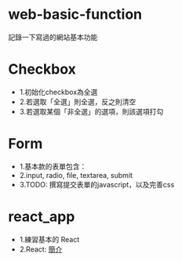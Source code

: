 # web-basic-function

記錄一下寫過的網站基本功能

Checkbox
===
- 1.初始化checkbox為全選
- 2.若選取「全選」則全選，反之則清空
- 3.若選取某個「非全選」的選項，則該選項打勾

Form
===
- 1.基本款的表單包含：
- 2.input, radio, file, textarea, submit
- 3.TODO: 撰寫提交表單的javascript，以及完善css

react_app
===
- 1.練習基本的 React
- 2.React: [簡介](https://reactjs.org/])
